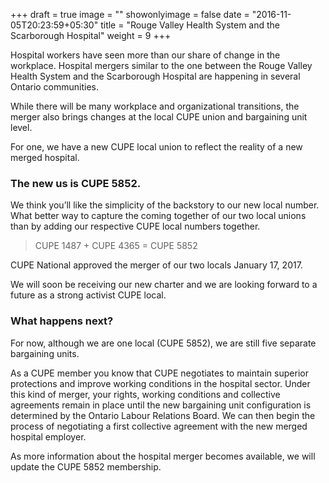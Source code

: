 +++
draft = true
image = ""
showonlyimage = false
date = "2016-11-05T20:23:59+05:30"
title = "Rouge Valley Health System and the Scarborough Hospital"
weight = 9
+++

Hospital workers have seen more than our share of change in the workplace. Hospital mergers similar to the one between the Rouge Valley Health System and the Scarborough Hospital are happening in several Ontario communities.

While there will be many workplace and organizational transitions, the merger also brings changes at the local CUPE union and bargaining unit level.

For one, we have a new CUPE local union to reflect the reality of a new merged hospital.



<!--more-->

### The new us is CUPE 5852.

We think you’ll like the simplicity of the backstory to our new local number. What better way to capture the coming together of our two local unions than by adding our respective CUPE local numbers together.

> CUPE 1487 + CUPE 4365 = CUPE 5852

CUPE National approved the merger of our two locals January 17, 2017.

We will soon be receiving our new charter and we are looking forward to a future as a strong activist CUPE local.

### What happens next?

For now, although we are one local (CUPE 5852), we are still five separate bargaining units.

As a CUPE member you know that CUPE negotiates to maintain superior protections and improve working conditions in the hospital sector. Under this kind of merger, your rights, working conditions and collective agreements remain in place until the new bargaining unit configuration is determined by the Ontario Labour Relations Board. We can then begin the process of negotiating a first collective agreement with the new merged hospital employer.

As more information about the hospital merger becomes available, we will update the CUPE 5852 membership.
